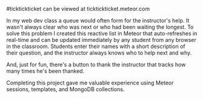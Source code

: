 #ticktickticket can be viewed at ticktickticket.meteor.com

In my web dev class a queue would often form for the instructor's help. It wasn't always clear who was next or who had been waiting the longest. To solve this problem I created this reactive list in Meteor that auto-refreshes in real-time and can be updated immediately by any student from any browser in the classroom. Students enter their names with a short description of their question, and the instructor always knows who to help next and why. 

And, just for fun, there's a button to thank the instructor that tracks how many times he's been thanked. 

Completing this project gave me valuable experience using Meteor sessions, templates, and MongoDB collections. 
